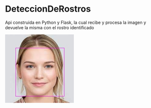 # DeteccionDeRostros
Api construida en Python y Flask, la cual recibe y procesa la imagen y devuelve la misma con el rostro identificado

<img src="FaceCamAsistence/static/118ec1e17fa54724b5f6c2d4f8b4f154.jpg"/>
